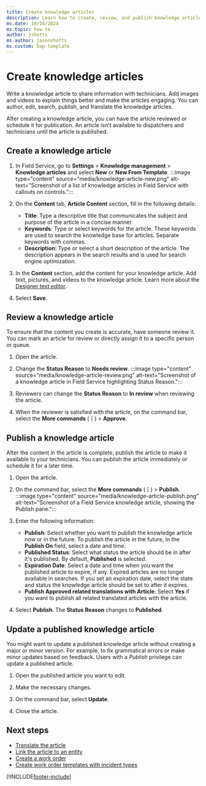 ```yaml
---
title: Create knowledge articles
description: Learn how to create, review, and publish knowledge articles in Dynamics 365 Field Service.
ms.date: 10/16/2024
ms.topic: how-to
author: jshotts
ms.author: jasonshotts
ms.custom: bap-template
---
```


# Create knowledge articles

Write a knowledge article to share information with technicians. Add images and videos to explain things better and make the articles engaging. You can author, edit, search, publish, and translate the knowledge articles.

After creating a knowledge article, you can have the article reviewed or schedule it for publication. An article isn't available to dispatchers and technicians until the article is published.

## Create a knowledge article

1. In Field Service, go to **Settings** > **Knowledge management** > **Knowledge articles** and select **New** or **New From Template**.
   :::image type="content" source="media/knowledge-article-new.png" alt-text="Screenshot of a list of knowledge articles in Field Service with callouts on controls.":::

1. On the **Content** tab, **Article Content** section, fill in the following details:  
  
   - **Title**: Type a descriptive title that communicates the subject and purpose of the article in a concise manner.  
   - **Keywords**: Type or select keywords for the article. These keywords are used to search the knowledge base for articles. Separate keywords with commas.
   - **Description**: Type or select a short description of the article. The description appears in the search results and is used for search engine optimization.

1. In the **Content** section, add the content for your knowledge article. Add text, pictures, and videos to the knowledge article. Learn more about the [Designer text editor](/dynamics365/customer-service/use/customer-service-hub-user-guide-knowledge-article#designer).

1. Select **Save**.

## Review a knowledge article

To ensure that the content you create is accurate, have someone review it. You can mark an article for review or directly assign it to a specific person or queue.

1. Open the article.
1. Change the **Status Reason** to **Needs review**.
   :::image type="content" source="media/knowledge-article-review.png" alt-text="Screenshot of a knowledge article in Field Service highlighting Status Reason.":::

1. Reviewers can change the **Status Reason** to **In review** when reviewing the article.
1. When the reviewer is satisfied with the article, on the command bar, select the **More commands** (**&vellip;**) > **Approve**.

## Publish a knowledge article

After the content in the article is complete, publish the article to make it available to your technicians. You can publish the article immediately or schedule it for a later time.

1. Open the article.
1. On the command bar, select the **More commands** (**&vellip;**) > **Publish**.
   :::image type="content" source="media/knowledge-article-publish.png" alt-text="Screenshot of a Field Service knowledge article, showing the Publish pane.":::

1. Enter the following information:
   - **Publish**: Select whether you want to publish the knowledge article now or in the future. To publish the article in the future, in the **Publish On** field, select a date and time.
   - **Published Status**: Select what status the article should be in after it's published. By default, **Published** is selected.
   - **Expiration Date**: Select a date and time when you want the published article to expire, if any. Expired articles are no longer available in searches. If you set an expiration date, select the state and status the knowledge article should be set to after it expires.
   - **Publish Approved related translations with Article**: Select **Yes** if you want to publish all related translated articles with the article.

1. Select **Publish**. The **Status Reason** changes to **Published**.

## Update a published knowledge article

You might want to update a published knowledge article without creating a major or minor version. For example, to fix grammatical errors or make minor updates based on feedback. Users with a *Publish* privilege can update a published article.

1. Open the published article you want to edit.

1. Make the necessary changes.

1. On the command bar, select **Update**.  
  
1. Close the article.  
  
## Next steps

- [Translate the article](field-service-km-translate.md)
- [Link the article to an entity](field-service-km-link.md)
- [Create a work order](create-work-order.md)
- [Create work order templates with incident types](configure-incident-types.md)

[!INCLUDE[footer-include](../includes/footer-banner.md)]

